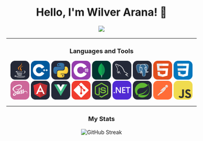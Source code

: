 <h1 align="center">Hello, I'm Wilver Arana! 👋</h1>

<div id="header" align="center">
  <img src="https://media.giphy.com/media/26tn33aiTi1jkl6H6/giphy.gif" width="250"/>
</div>

<hr>

<div align="center">
  <h3>Languages and Tools</h3>
  <div>
    <img src="https://github.com/tandpfun/skill-icons/blob/main/icons/Java-Dark.svg" title="Java" alt="Java" width="50" height="50">
    <img src="https://github.com/tandpfun/skill-icons/blob/main/icons/CPP.svg" title="C++" alt="C++" width="50" height="50">
    <img src="https://github.com/tandpfun/skill-icons/blob/main/icons/Python-Dark.svg" title="Python" alt="Python" width="50" height="50">
    <img src="https://github.com/tandpfun/skill-icons/blob/main/icons/CS.svg" title="CSharp" alt="CSharp" width="50" height="50">
    <img src="https://github.com/tandpfun/skill-icons/blob/main/icons/MongoDB.svg" title="MongoDB" alt="MongoDB" width="50" height="50">
    <img src="https://github.com/tandpfun/skill-icons/blob/main/icons/MySQL-Dark.svg" title="MySQL" alt="MySQL" width="50" height="50">
    <img src="https://github.com/tandpfun/skill-icons/blob/main/icons/PostgreSQL-Dark.svg" title="PostgreSQL" alt="PostgreSQL" width="50" height="50">
    <img src="https://github.com/tandpfun/skill-icons/blob/main/icons/HTML.svg" title="HTML5" alt="HTML5" width="50" height="50">
    <img src="https://github.com/tandpfun/skill-icons/blob/main/icons/CSS.svg" title="CSS" alt="CSS" width="50" height="50">
    <img src="https://github.com/tandpfun/skill-icons/blob/main/icons/Sass.svg" title="Sass" alt="Sass" width="50" height="50">
    <img src="https://github.com/tandpfun/skill-icons/blob/main/icons/Angular-Dark.svg" title="AngularTS" alt="AngularTS" width="50" height="50">
    <img src="https://github.com/tandpfun/skill-icons/blob/main/icons/VueJS-Dark.svg" title="VueJS" alt="VueJS" width="50" height="50">
    <img src="https://github.com/tandpfun/skill-icons/blob/main/icons/Git.svg" title="Git" alt="Git" width="50" height="50">
    <img src="https://github.com/tandpfun/skill-icons/blob/main/icons/NodeJS-Dark.svg" title="NodeJS" alt="NodeJS" width="50" height="50">
    <img src="https://github.com/tandpfun/skill-icons/blob/main/icons/DotNet.svg" title=".Net" alt=".Net" width="50" height="50">
    <img src="https://github.com/tandpfun/skill-icons/blob/main/icons/Spring-Dark.svg" title="SpringBoot" alt="SpringBoot" width="50" height="50">
    <img src="https://github.com/tandpfun/skill-icons/blob/main/icons/Postman.svg" title="Postman" alt="Postman" width="50" height="50">
    <img src="https://github.com/tandpfun/skill-icons/blob/main/icons/JavaScript.svg" title="JavaScript" alt="JavaScript" width="50" height="50">
  </div>
</div>

<hr>

<div align="center">
  <h3>My Stats</h3>  
  <img src="http://github-readme-streak-stats.herokuapp.com?user=WilverAR&theme=gotham&hide_border=true&border_radius=2&card_width=1000" alt="GitHub Streak"/>
</div>
